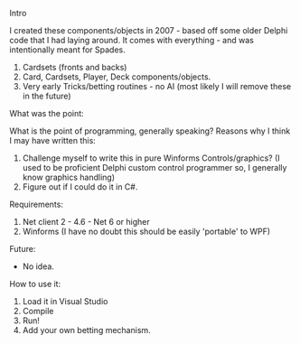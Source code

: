 Intro

I created these components/objects in 2007 - based off some older Delphi code that I had laying around. It comes with everything - and was intentionally meant for Spades.
1. Cardsets (fronts and backs)
2. Card, Cardsets, Player, Deck components/objects.
3. Very early Tricks/betting routines - no AI (most likely I will remove these in the future)

What was the point:

What is the point of programming, generally speaking?
Reasons why I think I may have written this:
1. Challenge myself to write this in pure Winforms Controls/graphics? (I used to be proficient Delphi custom control programmer so, I generally know graphics handling)
2. Figure out if I could do it in C#.

Requirements:

1. Net client 2 - 4.6 - Net 6 or higher
2. Winforms (I have no doubt this should be easily 'portable' to WPF)


Future:

* No idea.

How to use it:

1. Load it in Visual Studio
2. Compile
3. Run!
4. Add your own betting mechanism.
